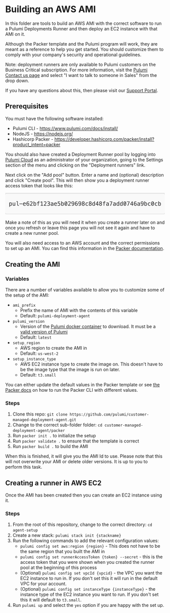 # Building an AWS AMI

In this folder are tools to build an AWS AMI with the correct software to run a Pulumi Deployments Runner and then deploy an EC2 instance with that AMI on it.

Although the Packer template and the Pulumi program will work, they are meant as a reference to help you get started. You should customize them to comply with your company's security and operational guidelines.

Note: deployment runners are only available to Pulumi customers on the Business Critical subscription. For more information, visit the [Pulumi Contact us page](https://www.pulumi.com/contact/) and select "I want to talk to someone in Sales" from the drop down.

If you have any questions about this, then please visit our [Support Portal](https://support.pulumi.com).

## Prerequisites

You must have the following software installed:

* Pulumi CLI - https://www.pulumi.com/docs/install/
* NodeJS - https://nodejs.org/
* Hashicorp Packer - https://developer.hashicorp.com/packer/install?product_intent=packer

You should also have created a Deployment Runner pool by logging into [Pulumi Cloud](https://app.pulumi.com) as an administrator of your organization, going to the Settings section of the menu and clicking on the "Deployment runners" link. 

Next click on the "Add pool" button. Enter a name and (optional) description and click "Create pool". This will then show you a deployment runner access token that looks like this:

![Image showing a deployment runner access token](img/access-token.png)

Make a note of this as you will need it when you create a runner later on and once you refresh or leave this page you will not see it again and have to create a new runner pool.

You will also need access to an AWS account and the correct permissions to set up an AMI. You can find this information in the [Packer documentation](https://developer.hashicorp.com/packer/integrations/hashicorp/amazon#iam-task-or-instance-role).

## Creating the AMI

### Variables

There are a number of variables available to allow you to customize some of the setup of the AMI:

- `ami_prefix`
  - Prefix the name of AMI with the contents of this variable
  - Default: `pulumi-deployment-agent`
- `pulumi_version`
  - Version of the [Pulumi docker container](https://hub.docker.com/r/pulumi/pulumi) to download. It must be a [valid version of Pulumi](https://www.pulumi.com/docs/install/versions/)
  - Default: `latest`
- `setup_region`
  - AWS region to create the AMI in
  - Default: `us-west-2`
- `setup_instance_type`
  - AWS EC2 instance type to create the image on. This doesn't have to be the image type that the image is run on later.
  - Default: `t3.small`

You can either update the default values in the Packer template or see [the Packer docs](https://developer.hashicorp.com/packer/guides/hcl/variables#assigning-variables) on how to run the Packer CLI with different values.

### Steps

1. Clone this repo: `git clone https://github.com/pulumi/customer-managed-deployment-agent.git`
1. Change to the correct sub-folder folder: `cd customer-managed-deployment-agent/packer`
1. Run `packer init .` to initialize the setup
1. Run `packer validate .` to ensure that the template is correct
1. Run `packer build .` to build the AMI

When this is finished, it will give you the AMI Id to use. Please note that this will not overwrite your AMI or delete older versions. It is up to you to perform this task.

## Creating a runner in AWS EC2

Once the AMI has been created then you can create an EC2 instance using it. 

### Steps

1. From the root of this repository, change to the correct directory: `cd agent-setup`
1. Create a new stack: `pulumi stack init {stackname}`
1. Run the following commands to add the relevant configuration values:
    - `pulumi config set aws:region {region}` - This does not have to be the same region that you built the AMI in
    - `pulumi config set runnerAccessToken {token} --secret` - this is the access token that you were shown when you created the runner pool at the beginning of this process
    - (Optional) `pulumi config set vpcId {vpcid}` - the VPC you want the EC2 instance to run in. If you don't set this it will run in the default VPC for your account.
    - (Optional) `pulumi config set instanceType {instanceType}` - the instance type of the EC2 instance you want to run. If you don't set this it will default to `t3.small`.
1. Run `pulumi up` and select the `yes` option if you are happy with the set up.
